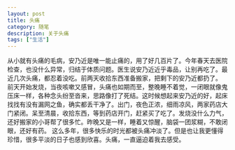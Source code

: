 ```yaml
---
layout: post
title: 头痛
category: 随笔
description: 关于头痛
tags: ["生活"]
---
```


从小就有头痛的毛病，安乃近是唯一能止痛的，用了好几百片了。今年春天去医院检查，也没什么异常，归结于体质问题。医生说安乃近近乎毒品，让别再吃了。最近几次头痛，都忍着没吃。前两天收拾东西准备搬家，把剩下的安乃近都扔了。
前天开始发烧，当夜咳嗽又感冒，头痛也如期而至，整晚睡不着觉，一闭眼就像鬼压床一样，各种念头纷至沓来，思路像打了死结。这时候想起来安乃近的好，起床找找有没有漏网之鱼，确实都丢干净了。出门，夜色正浓，细雨凉风，两家药店大门紧闭。呆至清晨，收拾东西，等到药店开门，赶紧买了吃了。发烧没什么力气，还好搬家的小哥帮了很多忙。昨晚又是一样，睡着又惊醒，脑袋一团浆糊，不敢闭眼，还好有药。
这么多年，很多快乐的时光都被头痛冲淡了。但是也让我更懂得珍惜，很多平淡的日子也感到欣喜。头痛，一直逼迫着我去感受。
